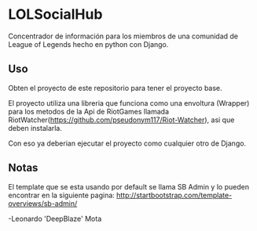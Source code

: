 # LOLSocialHub
Concentrador de información para los miembros de una comunidad de League of Legends hecho en python con Django.

## Uso

Obten el proyecto de este repositorio para tener el proyecto base.

El proyecto utiliza una libreria que funciona como una envoltura (Wrapper) para los metodos de la Api de RiotGames llamada RiotWatcher(https://github.com/pseudonym117/Riot-Watcher), asi que deben instalarla.

Con eso ya deberian ejecutar el proyecto como cualquier otro de Django.


## Notas

El template que se esta usando por default se llama SB Admin y lo pueden encontrar en la siguiente pagina: http://startbootstrap.com/template-overviews/sb-admin/


-Leonardo 'DeepBlaze' Mota